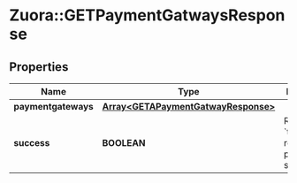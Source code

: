 # Zuora::GETPaymentGatwaysResponse

## Properties
Name | Type | Description | Notes
------------ | ------------- | ------------- | -------------
**paymentgateways** | [**Array&lt;GETAPaymentGatwayResponse&gt;**](GETAPaymentGatwayResponse.md) |  | [optional] 
**success** | **BOOLEAN** | Returns &#x60;true&#x60; if the request was processed successfully. | [optional] 


